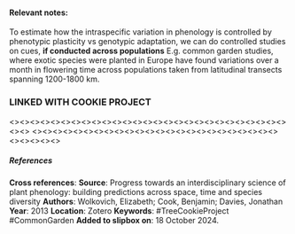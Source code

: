 #### **Relevant notes**:
To estimate how the intraspecific variation in phenology is controlled by phenotypic plasticity vs genotypic adaptation, we can do controlled studies on cues, **if conducted across populations**
E.g. common garden studies, where exotic species were planted in Europe have found variations over a month in flowering time across populations taken from latitudinal transects spanning 1200-1800 km. 
### LINKED WITH COOKIE PROJECT
<><><><><><><><><><><><><><><><><><><><><><><><><><><><><>
<><><><><><><><><><><><><><><><><><><><><><><><><><><><><>
##### References
**Cross references**:
**Source**: Progress towards an interdisciplinary science of plant phenology: building predictions across space, time and species diversity
**Authors**: Wolkovich, Elizabeth; Cook, Benjamin; Davies, Jonathan
**Year**: 2013
**Location**: Zotero
**Keywords**: #TreeCookieProject #CommonGarden
**Added to slipbox on**: 18 October 2024. 
